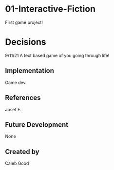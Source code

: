 # 01-Interactive-Fiction
First game project!

# Decisions
9/11/21
A text based game of you going through life!
## Implementation
Game dev.
## References
Josef E.
## Future Development
None
## Created by
Caleb Good
